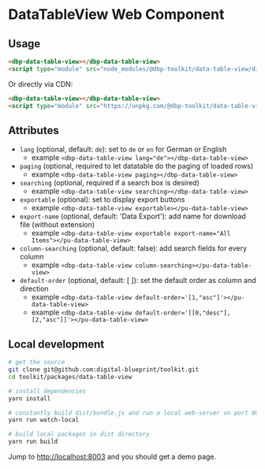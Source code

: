 # DataTableView Web Component

## Usage

```html
<dbp-data-table-view></dbp-data-table-view>
<script type="module" src="node_modules/@dbp-toolkit/data-table-view/dist/dbp-data-table-view.js"></script>
```

Or directly via CDN:

```html
<dbp-data-table-view></dbp-data-table-view>
<script type="module" src="https://unpkg.com/@dbp-toolkit/data-table-view@0.2.2/dist/dbp-data-table-view.js"></script>
```

## Attributes

- `lang` (optional, default: `de`): set to `de` or `en` for German or English
    - example `<dbp-data-table-view lang="de"></dbp-data-table-view>`
- `paging` (optional, required to let datatable do the paging of loaded rows)
    - example `<dbp-data-table-view paging></dbp-data-table-view>`
- `searching` (optional, required if a search box is desired)
    - example `<dbp-data-table-view searching></dbp-data-table-view>`
- `exportable` (optional): set to display export buttons
    - example `<dbp-data-table-view exportable></pu-data-table-view>`
- `export-name` (optional, default: 'Data Export'): add name for download file (without extension)
    - example `<dbp-data-table-view exportable export-name="All Items"></pu-data-table-view>`
- `column-searching` (optional, default: false): add search fields for every column
    - example `<dbp-data-table-view column-searching></pu-data-table-view>`
- `default-order` (optional, default: [ ]): set the default order as column and direction
    - example `<dbp-data-table-view default-order='[1,"asc"]'></pu-data-table-view>` 
    - example `<dbp-data-table-view default-order='[[0,"desc"],[2,"asc"]]'></pu-data-table-view>` 

## Local development

```bash
# get the source
git clone git@github.com:digital-blueprint/toolkit.git
cd toolkit/packages/data-table-view

# install dependencies
yarn install

# constantly build dist/bundle.js and run a local web-server on port 8002 
yarn run watch-local

# build local packages in dist directory
yarn run build
```

Jump to <http://localhost:8003> and you should get a demo page.
